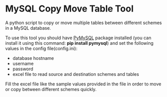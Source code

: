 # MySQL Copy Move Table Tool
A python script to copy or move multiple tables between different schemes in a MySQL database.

To use this tool you should have [PyMySQL](https://github.com/PyMySQL/PyMySQL) package installed (you can install it using this command: **pip install pymysql**) and set the following values in the config file(config.ini):

- database hostname
- username
- password
- excel file to read source and destination schemes and tables

Fill the excel file like the sample values provided in the file in order to move or copy between different schemes quickly.

